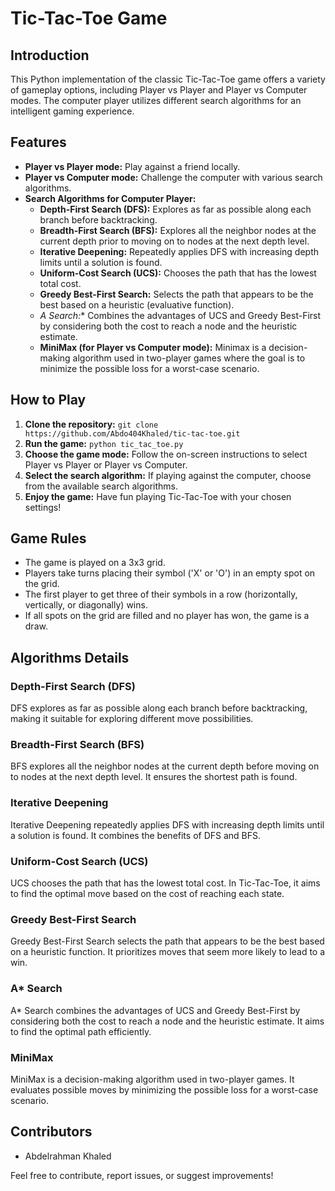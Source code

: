 # Tic-Tac-Toe Game

## Introduction
This Python implementation of the classic Tic-Tac-Toe game offers a variety of gameplay options, including Player vs Player and Player vs Computer modes. The computer player utilizes different search algorithms for an intelligent gaming experience.

## Features
- **Player vs Player mode:** Play against a friend locally.
- **Player vs Computer mode:** Challenge the computer with various search algorithms.
- **Search Algorithms for Computer Player:**
  - **Depth-First Search (DFS):** Explores as far as possible along each branch before backtracking.
  - **Breadth-First Search (BFS):** Explores all the neighbor nodes at the current depth prior to moving on to nodes at the next depth level.
  - **Iterative Deepening:** Repeatedly applies DFS with increasing depth limits until a solution is found.
  - **Uniform-Cost Search (UCS):** Chooses the path that has the lowest total cost.
  - **Greedy Best-First Search:** Selects the path that appears to be the best based on a heuristic (evaluative function).
  - **A* Search:** Combines the advantages of UCS and Greedy Best-First by considering both the cost to reach a node and the heuristic estimate.
  - **MiniMax (for Player vs Computer mode):** Minimax is a decision-making algorithm used in two-player games where the goal is to minimize the possible loss for a worst-case scenario.

## How to Play
1. **Clone the repository:** `git clone https://github.com/Abdo404Khaled/tic-tac-toe.git`
2. **Run the game:** `python tic_tac_toe.py`
3. **Choose the game mode:** Follow the on-screen instructions to select Player vs Player or Player vs Computer.
4. **Select the search algorithm:** If playing against the computer, choose from the available search algorithms.
5. **Enjoy the game:** Have fun playing Tic-Tac-Toe with your chosen settings!

## Game Rules
- The game is played on a 3x3 grid.
- Players take turns placing their symbol ('X' or 'O') in an empty spot on the grid.
- The first player to get three of their symbols in a row (horizontally, vertically, or diagonally) wins.
- If all spots on the grid are filled and no player has won, the game is a draw.

## Algorithms Details

### Depth-First Search (DFS)
DFS explores as far as possible along each branch before backtracking, making it suitable for exploring different move possibilities.

### Breadth-First Search (BFS)
BFS explores all the neighbor nodes at the current depth before moving on to nodes at the next depth level. It ensures the shortest path is found.

### Iterative Deepening
Iterative Deepening repeatedly applies DFS with increasing depth limits until a solution is found. It combines the benefits of DFS and BFS.

### Uniform-Cost Search (UCS)
UCS chooses the path that has the lowest total cost. In Tic-Tac-Toe, it aims to find the optimal move based on the cost of reaching each state.

### Greedy Best-First Search
Greedy Best-First Search selects the path that appears to be the best based on a heuristic function. It prioritizes moves that seem more likely to lead to a win.

### A* Search
A* Search combines the advantages of UCS and Greedy Best-First by considering both the cost to reach a node and the heuristic estimate. It aims to find the optimal path efficiently.

### MiniMax
MiniMax is a decision-making algorithm used in two-player games. It evaluates possible moves by minimizing the possible loss for a worst-case scenario.

## Contributors
- Abdelrahman Khaled

Feel free to contribute, report issues, or suggest improvements!
